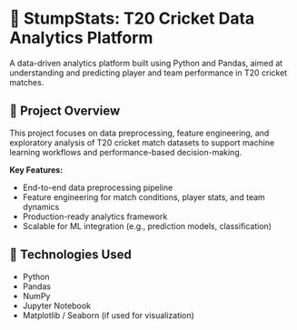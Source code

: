 # 🏏 StumpStats: T20 Cricket Data Analytics Platform

A data-driven analytics platform built using Python and Pandas, aimed at understanding and predicting player and team performance in T20 cricket matches.

## 🚀 Project Overview

This project focuses on data preprocessing, feature engineering, and exploratory analysis of T20 cricket match datasets to support machine learning workflows and performance-based decision-making.

**Key Features:**
- End-to-end data preprocessing pipeline
- Feature engineering for match conditions, player stats, and team dynamics
- Production-ready analytics framework
- Scalable for ML integration (e.g., prediction models, classification)

## 🧠 Technologies Used

- Python
- Pandas
- NumPy
- Jupyter Notebook
- Matplotlib / Seaborn (if used for visualization)




